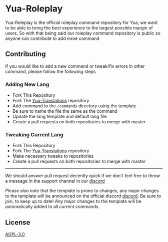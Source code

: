 # Yua-Roleplay

Yua-Roleplay is the official roleplay command repository for Yua, we want to be able to bring the best experience to the largest possible margin of users. So with that being said our roleplay command repository is public so anyone can contribute to add mroe command

## Contributing
If you would like to add a new command or tweak/fix errors in other command, please follow the following steps
### Adding New Lang
- Fork This Repository
- Fork The [Yua-Translations](https://github.com/CherryBlossomTavern/Yua-Translations) repository
- Add command to the `/commands` directory using the template
- Be sure to name the file the same as the command
- Update the lang template and default lang file
- Create a pull requests on both repositories to merge with master

### Tweaking Current Lang
- Fork This Repository
- Fork The [Yua-Translations](https://github.com/CherryBlossomTavern/Yua-Translations) repository
- Make necessary tweaks to repositories
- Create a pull requests on both repositories to merge with master
___
We should answer pull request decently quick if we don't feel free to throw a message in the support channel in our [discord](https://discord.gg/yua)

Please also note that the template is prone to changes, any major changes to the template will be announced on the official discord [discord](https://discord.gg/yua). Be sure to join, to keep up to date! Any major changes to the template will be automatically added to all current commands.

## License
[AGPL-3.0](https://choosealicense.com/licenses/agpl-3.0/)